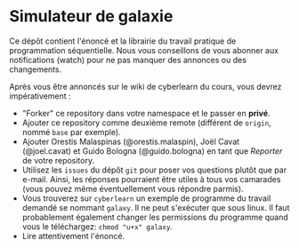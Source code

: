 # Simulateur de galaxie

Ce dépôt contient l'énoncé et la librairie du travail pratique de programmation séquentielle.
Nous vous conseillons de vous abonner aux notifications (watch) pour ne pas manquer des annonces ou des changements.

Après vous être annoncés sur le wiki de cyberlearn du cours, vous devrez impérativement :
- "Forker" ce repository dans votre namespace et le passer en **privé**.
- Ajouter ce repository comme deuxième remote (différent de `origin`, nommé `base` par exemple).
- Ajouter Orestis Malaspinas (@orestis.malaspin), Joël Cavat (@joel.cavat) et Guido Bologna (@guido.bologna) en tant que *Reporter* de votre repository.
- Utilisez les `issues` du dépôt `git` pour poser vos questions plutôt que par e-mail. Ainsi, les réponses pourraient être utiles à tous vos camarades (vous pouvez même éventuellement vous répondre parmis).
- Vous trouverez sur `cyberlearn` un exemple de programme du travail demandé se nommant `galaxy`. Il ne peut s'exécuter que sous linux. Il faut probablement également changer les permissions du programme quand vous le téléchargez: `chmod "u+x" galaxy`.
- Lire attentivement l'énoncé.
